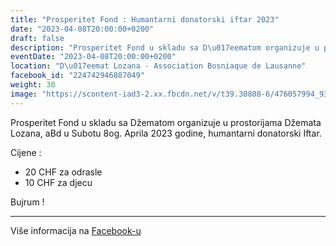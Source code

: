 ```yaml
---
title: "Prosperitet Fond : Humantarni donatorski iftar 2023"
date: "2023-04-08T20:00:00+0200"
draft: false
description: "Prosperitet Fond u skladu sa D\u017eematom organizuje u prostorijama D\u017eemata Lozana, aBd u Subotu 8og. Aprila 2023 godine, humantarni donatorski Iftar.\n\nCijene :\n\n- 20 CHF za odrasle\n- 10 CHF za djecu\n\nBujrum !"
eventDate: "2023-04-08T20:00:00+0200"
location: "D\u017eemat Lozana - Association Bosniaque de Lausanne"
facebook_id: "224742946887049"
weight: 30
image: "https://scontent-iad3-2.xx.fbcdn.net/v/t39.30808-6/476057994_936635281930405_1135964331823661885_n.jpg?_nc_cat=106&ccb=1-7&_nc_sid=9e60e4&_nc_ohc=3ASIGuN4wNAQ7kNvwGGlc0j&_nc_oc=AdnFST2HQ7Tl46mjnL4bzmSDPvN-tLqM6RZUCDS86WJcYpkekCiOgBfJV5E2EmB7McM&_nc_zt=23&_nc_ht=scontent-iad3-2.xx&edm=ABTKTjYEAAAA&_nc_gid=WyewJa_162RaIPZ7YRU26Q&oh=00_AfH09AHQReyPfMW6StHQ8RfVsNsAO4-mC-s_7XwGICJxLw&oe=680F4ABD"
---
```


Prosperitet Fond u skladu sa Džematom organizuje u prostorijama Džemata Lozana, aBd u Subotu 8og. Aprila 2023 godine, humantarni donatorski Iftar.

Cijene :

- 20 CHF za odrasle
- 10 CHF za djecu

Bujrum !

---

Više informacija na [Facebook-u](https://facebook.com/events/224742946887049)